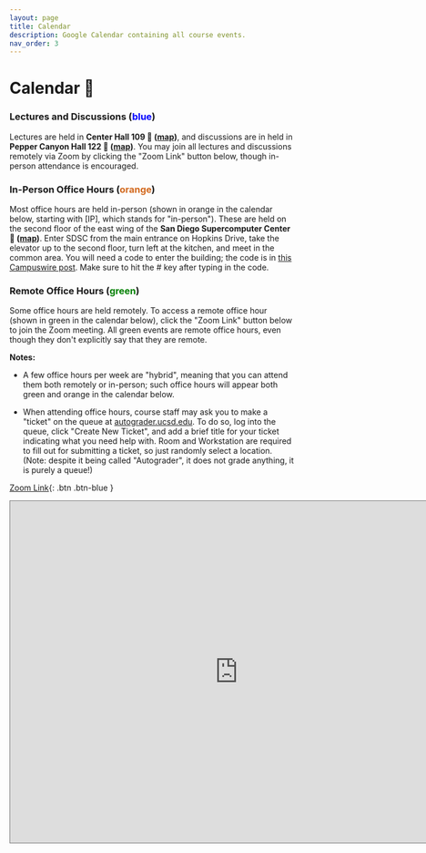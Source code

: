 ```yaml
---
layout: page
title: Calendar
description: Google Calendar containing all course events.
nav_order: 3
---
```


# Calendar 📆

### Lectures and Discussions (<a style="color:blue; text-decoration: none">blue</a>)

Lectures are held in **Center Hall 109 📍 ([map](https://map.concept3d.com/?id=1005#!m/163044))**, and discussions are in held in **Pepper Canyon Hall 122 📍 ([map](https://map.concept3d.com/?id=1005#!m/246320))**. You may join all lectures and discussions remotely via Zoom by clicking the "Zoom Link" button below, though in-person attendance is encouraged.

### In-Person Office Hours (<a style="color:chocolate; text-decoration: none">orange</a>)

Most office hours are held in-person (shown in orange in the calendar below, starting with [IP], which stands for "in-person"). These are held on the second floor of the east wing of the **San Diego Supercomputer Center 📍 ([map](https://map.concept3d.com/?id=1005#!m/165141))**. Enter SDSC from the main entrance on Hopkins Drive, take the elevator up to the second floor, turn left at the kitchen, and meet in the common area. You will need a code to enter the building; the code is in [this Campuswire post](https://campuswire.com/c/G325FA25B/feed/13). Make sure to hit the # key after typing in the code.

### Remote Office Hours (<a style="color:green; text-decoration: none">green</a>)

Some office hours are held remotely. To access a remote office hour (shown in green in the calendar below), click the "Zoom Link" button below to join the Zoom meeting. All green events are remote office hours, even though they don't explicitly say that they are remote.

**Notes:** 

- A few office hours per week are "hybrid", meaning that you can attend them both remotely or in-person; such office hours will appear both green and orange in the calendar below.

- When attending office hours, course staff may ask you to make a "ticket" on the queue at [autograder.ucsd.edu](https://autograder.ucsd.edu). To do so, log into the queue, click "Create New Ticket", and add a brief title for your ticket indicating what you need help with. Room and Workstation are required to fill out for submitting a ticket, so just randomly select a location. (Note: despite it being called "Autograder", it does not grade anything, it is purely a queue!)

[Zoom Link](https://ucsd.zoom.us/j/92137281308){: .btn .btn-blue }

<iframe src="https://calendar.google.com/calendar/embed?height=600&wkst=1&bgcolor=%23ffffff&ctz=America%2FLos_Angeles&showTitle=0&mode=WEEK&showTabs=1&showPrint=0&showCalendars=0&showTz=1&src=Y19iNTdobjNwNXRsbmI5NnZma3Q0bWM0b2NiY0Bncm91cC5jYWxlbmRhci5nb29nbGUuY29t&src=Y19hOGQxcWk4NDZnODNpZmZrYzBncjAwZ2hlZ0Bncm91cC5jYWxlbmRhci5nb29nbGUuY29t&src=Y19rNGVtcGUzOWk2ZW11cTFxMzFnNmgyanBha0Bncm91cC5jYWxlbmRhci5nb29nbGUuY29t&color=%23F09300&color=%234285F4&color=%237CB342" style="border:solid 1px #777" width="800" height="600" frameborder="0" scrolling="no"></iframe>